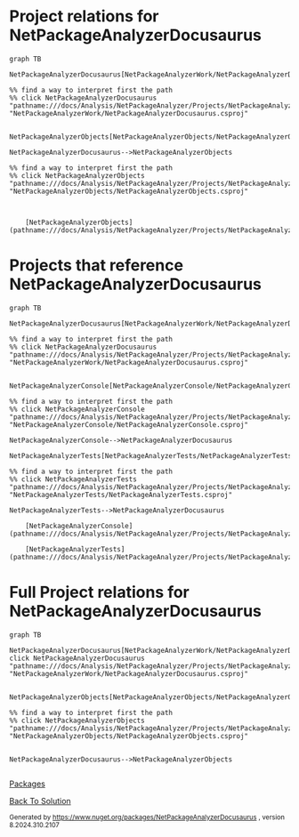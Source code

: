 
# Project relations for NetPackageAnalyzerDocusaurus



```mermaid
graph TB    

NetPackageAnalyzerDocusaurus[NetPackageAnalyzerWork/NetPackageAnalyzerDocusaurus.csproj]

%% find a way to interpret first the path
%% click NetPackageAnalyzerDocusaurus "pathname:///docs/Analysis/NetPackageAnalyzer/Projects/NetPackageAnalyzerDocusaurus/ProjectReferences" "NetPackageAnalyzerWork/NetPackageAnalyzerDocusaurus.csproj"


NetPackageAnalyzerObjects[NetPackageAnalyzerObjects/NetPackageAnalyzerObjects.csproj]

NetPackageAnalyzerDocusaurus-->NetPackageAnalyzerObjects

%% find a way to interpret first the path
%% click NetPackageAnalyzerObjects "pathname:///docs/Analysis/NetPackageAnalyzer/Projects/NetPackageAnalyzerObjects/ProjectReferences" "NetPackageAnalyzerObjects/NetPackageAnalyzerObjects.csproj"



```


        [NetPackageAnalyzerObjects](pathname:///docs/Analysis/NetPackageAnalyzer/Projects/NetPackageAnalyzerObjects/ProjectReferences)
    


# Projects that reference NetPackageAnalyzerDocusaurus
```mermaid
graph TB

NetPackageAnalyzerDocusaurus[NetPackageAnalyzerWork/NetPackageAnalyzerDocusaurus.csproj]

%% find a way to interpret first the path
%% click NetPackageAnalyzerDocusaurus "pathname:///docs/Analysis/NetPackageAnalyzer/Projects/NetPackageAnalyzerDocusaurus/ProjectReferences" "NetPackageAnalyzerWork/NetPackageAnalyzerDocusaurus.csproj"


NetPackageAnalyzerConsole[NetPackageAnalyzerConsole/NetPackageAnalyzerConsole.csproj]

%% find a way to interpret first the path
%% click NetPackageAnalyzerConsole "pathname:///docs/Analysis/NetPackageAnalyzer/Projects/NetPackageAnalyzerConsole/ProjectReferences" "NetPackageAnalyzerConsole/NetPackageAnalyzerConsole.csproj"

NetPackageAnalyzerConsole-->NetPackageAnalyzerDocusaurus

NetPackageAnalyzerTests[NetPackageAnalyzerTests/NetPackageAnalyzerTests.csproj]

%% find a way to interpret first the path
%% click NetPackageAnalyzerTests "pathname:///docs/Analysis/NetPackageAnalyzer/Projects/NetPackageAnalyzerTests/ProjectReferences" "NetPackageAnalyzerTests/NetPackageAnalyzerTests.csproj"

NetPackageAnalyzerTests-->NetPackageAnalyzerDocusaurus

```


        [NetPackageAnalyzerConsole](pathname:///docs/Analysis/NetPackageAnalyzer/Projects/NetPackageAnalyzerConsole/ProjectReferences)
    
        [NetPackageAnalyzerTests](pathname:///docs/Analysis/NetPackageAnalyzer/Projects/NetPackageAnalyzerTests/ProjectReferences)
    

# Full Project relations for NetPackageAnalyzerDocusaurus

```mermaid
graph TB

NetPackageAnalyzerDocusaurus[NetPackageAnalyzerWork/NetPackageAnalyzerDocusaurus.csproj]
click NetPackageAnalyzerDocusaurus "pathname:///docs/Analysis/NetPackageAnalyzer/Projects/NetPackageAnalyzerDocusaurus/ProjectReferences" "NetPackageAnalyzerWork/NetPackageAnalyzerDocusaurus.csproj"


NetPackageAnalyzerObjects[NetPackageAnalyzerObjects/NetPackageAnalyzerObjects.csproj]

%% find a way to interpret first the path
%% click NetPackageAnalyzerObjects "pathname:///docs/Analysis/NetPackageAnalyzer/Projects/NetPackageAnalyzerObjects/ProjectReferences" "NetPackageAnalyzerObjects/NetPackageAnalyzerObjects.csproj"


NetPackageAnalyzerDocusaurus-->NetPackageAnalyzerObjects


```


[Packages](Packages)


[Back To Solution](pathname:///docs/Analysis/NetPackageAnalyzer/ProjectRelation)

<small>Generated  by https://www.nuget.org/packages/NetPackageAnalyzerDocusaurus , version 8.2024.310.2107</small>

